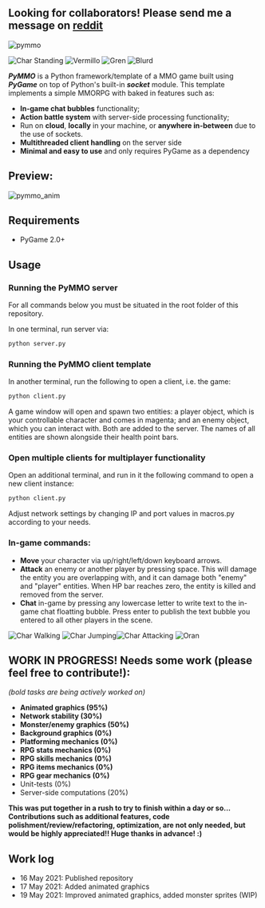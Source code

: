 
## Looking for collaborators! Please send me a message on [reddit](https://www.reddit.com/user/PaleontologistIcy652)

![pymmo](https://github.com/luisoutomaior/pymmo/blob/main/pymmo.png?raw=true)

![Char Standing](https://user-images.githubusercontent.com/5900245/118911593-adecdb00-b8e3-11eb-9f26-97eb1cd588bd.gif)
![Vermillo ](https://user-images.githubusercontent.com/5900245/118911480-79791f00-b8e3-11eb-9368-9f78bf6982da.gif)
![Gren](https://user-images.githubusercontent.com/5900245/118911458-72eaa780-b8e3-11eb-8637-09a3df183353.gif)
![Blurd](https://user-images.githubusercontent.com/5900245/118911479-79791f00-b8e3-11eb-8176-28823c07faab.gif)




**_PyMMO_** is a Python framework/template of a MMO game built using **_PyGame_** on top of Python's built-in **_socket_** module. This template implements a simple MMORPG with baked in features such as:
- **In-game chat bubbles** functionality;
- **Action battle system** with server-side processing functionality;
- Run on **cloud**, **locally** in your machine, or **anywhere in-between** due to the use of sockets.
- **Multithreaded client handling** on the server side
- **Minimal and easy to use** and only requires PyGame as a dependency

## Preview:
![pymmo_anim](https://user-images.githubusercontent.com/5900245/118595424-48c0aa80-b768-11eb-874f-af1c4893413f.gif)

## Requirements
- PyGame 2.0+

## Usage

### Running the PyMMO server
For all commands below you must be situated in the root folder of this repository.

In one terminal, run server via:
```sh
python server.py
```

### Running the PyMMO client template 
In another terminal, run the following to open a client, i.e. the game: 

```sh
python client.py
````

A game window will open and spawn two entities: a player object, which is your controllable character and comes in magenta; and an enemy object, which you can interact with. Both are added to the server. The names of all entities are shown alongside their health point bars.

### Open multiple clients for multiplayer functionality

Open an additional terminal, and run in it the following command to open a new client instance:
```sh
python client.py
````


Adjust network settings by changing IP and port values in macros.py according to your needs.

### In-game commands:
- **Move** your character via up/right/left/down keyboard arrows. 
- **Attack** an enemy or another player by pressing space. This will damage the entity you are overlapping with, and it can damage both "enemy" and "player" entities. When HP bar reaches zero, the entity is killed and removed from the server. 
- **Chat** in-game by pressing any lowercase letter to write text to the in-game chat floatting bubble. Press enter to publish the text bubble you entered to all other players in the scene.






![Char Walking](https://user-images.githubusercontent.com/5900245/118911598-b04f3500-b8e3-11eb-80e2-4647694acab2.gif)
![Char Jumping](https://user-images.githubusercontent.com/5900245/118911803-03c18300-b8e4-11eb-9a54-b05e3f6d0cd0.gif)![Char Attacking](https://user-images.githubusercontent.com/5900245/118911817-09b76400-b8e4-11eb-8d06-c6309fe054e4.gif)
![Oran](https://user-images.githubusercontent.com/5900245/118911900-2eabd700-b8e4-11eb-9656-cfafc3d6fcf3.gif)

## WORK IN PROGRESS! Needs some work (please feel free to contribute!):


_(bold tasks are being actively worked on)_
- **Animated graphics (95%)**
- **Network stability (30%)**
- **Monster/enemy graphics (50%)**
- **Background graphics (0%)**
- **Platforming mechanics (0%)**
- **RPG stats mechanics (0%)**
- **RPG skills mechanics (0%)**
- **RPG items mechanics (0%)**
- **RPG gear mechanics (0%)**
- Unit-tests (0%)
- Server-side computations (20%)


**This was put together in a rush to try to finish within a day or so... Contributions such as additional features, code polishment/review/refactoring, optimization, are not only needed, but would be highly appreciated!! Huge thanks in advance! :)**



## Work log

- 16 May 2021: Published repository
- 17 May 2021: Added animated graphics
- 19 May 2021: Improved animated graphics, added monster sprites (WIP)

